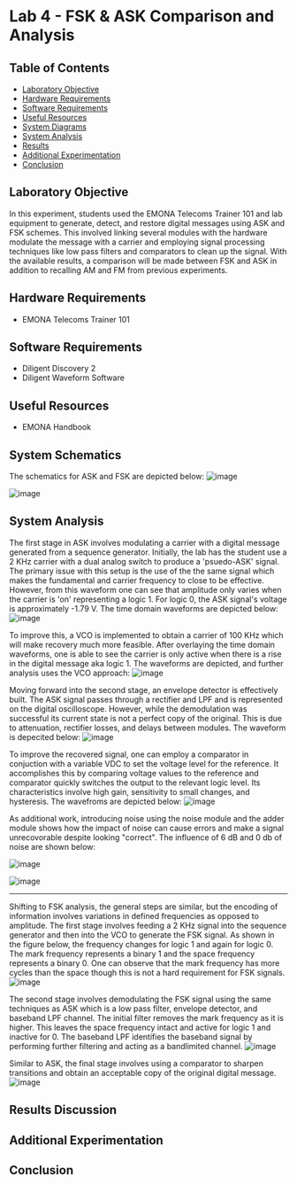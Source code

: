 # Lab 4 - FSK & ASK Comparison and Analysis

## Table of Contents
- [Laboratory Objective](#laboratory-objective)
- [Hardware Requirements](#hardware-requirements)
- [Software Requirements](#software-requirements)
- [Useful Resources](#useful-resources)
- [System Diagrams](#system-diagrams)
- [System Analysis](#system-analysis)
- [Results](#results)
- [Additional Experimentation](#additional-experimentation)
- [Conclusion](#conclusion)

## Laboratory Objective
In this experiment, students used the EMONA Telecoms Trainer 101 and lab equipment to generate, detect, and restore digital messages using ASK and FSK schemes. This involved linking several modules with the hardware modulate the message with a carrier and employing signal processing techniques like low pass filters and comparators to clean up the signal. With the available results, a comparison will be made between FSK and ASK in addition to recalling AM and FM from previous experiments.

## Hardware Requirements
- EMONA Telecoms Trainer 101

## Software Requirements
- Diligent Discovery 2
- Diligent Waveform Software

## Useful Resources
- EMONA Handbook

## System Schematics
The schematics for ASK and FSK are depicted below:
![image](https://github.com/leoki6/Digital-Communications/blob/main/L4_FSK_ASK/System_Diagrams/ASK_Schematic.png)


![image](https://github.com/leoki6/Digital-Communications/blob/main/L4_FSK_ASK/System_Diagrams/FSK_Schematic.png)


## System Analysis
The first stage in ASK involves modulating a carrier with a digital message generated from a sequence generator. Initially, the lab has the student use a 2 KHz carrier with a dual analog switch to produce a 'psuedo-ASK' signal. The primary issue with this setup is the use of the the same signal which makes the fundamental and carrier frequency to close to be effective. However, from this waveform one can see that amplitude only varies when the carrier is 'on' representing a logic 1. For logic 0, the ASK signal's voltage is approximately -1.79 V. The time domain waveforms are depicted below:
![image](https://github.com/leoki6/Digital-Communications/blob/main/L4_FSK_ASK/Figures/1_Initial_ASK_Gen.png)

To improve this, a VCO is implemented to obtain a carrier of 100 KHz which will make recovery much more feasible. After overlaying the time domain waveforms, one is able to see the carrier is only active when there is a rise in the digital message aka logic 1. The waveforms are depicted, and further analysis uses the VCO approach:
![image](https://github.com/leoki6/Digital-Communications/blob/main/L4_FSK_ASK/Figures/2_ASK_VCO_Gen.png)

Moving forward into the second stage, an envelope detector is effectively built. The ASK signal passes through a rectifier and LPF and is represented on the digital oscilloscope. However, while the demodulation was successful its current state is not a perfect copy of the original. This is due to attenuation, rectifier losses, and delays between modules. The waveform is depecited below:
![image](https://github.com/leoki6/Digital-Communications/blob/main/L4_FSK_ASK/Figures/3_Initial_ASK_Demod.png)

To improve the recovered signal, one can employ a comparator in conjuction with a variable VDC to set the voltage level for the reference. It accomplishes this by comparing voltage values to the reference and comparator quickly switches the output to the relevant logic level. Its characteristics involve high gain, sensitivity to small changes, and hysteresis. The wavefroms are depicted below:
![image](https://github.com/leoki6/Digital-Communications/blob/main/L4_FSK_ASK/Figures/4_Comparator.png)

As additional work, introducing noise using the noise module and the adder module shows how the impact of noise can cause errors and make a signal unrecovorable despite looking "correct". The influence of 6 dB and 0 db of noise are shown below:

![image](https://github.com/leoki6/Digital-Communications/blob/main/L4_FSK_ASK/Figures/5_Noise_6dB.png)

![image](https://github.com/leoki6/Digital-Communications/blob/main/L4_FSK_ASK/Figures/6_Noise_0dB.png)
______________________________________________________________________________________________________________________________________________________________________________
Shifting to FSK analysis, the general steps are similar, but the encoding of information involves variations in defined frequencies as opposed to amplitude. The first stage involves feeding a 2 KHz signal into the sequence generator and then into the VCO to generate the FSK signal. As shown in the figure below, the frequency changes for logic 1 and again for logic 0. The mark frequency represents a binary 1 and the space frequency represents a binary 0. One can observe that the mark frequency has more cycles than the space though this is not a hard requirement for FSK signals. 
![image](https://github.com/leoki6/Digital-Communications/blob/main/L4_FSK_ASK/Figures/7_FSK_Gen.png)

The second stage involves demodulating the FSK signal using the same techniques as ASK which is a low pass filter, envelope detector, and baseband LPF channel. The initial filter removes the mark frequency as it is higher. This leaves the space frequency intact and active for logic 1 and inactive for 0. The baseband LPF identifies the baseband signal by performing further filtering and acting as a bandlimited channel. 
![image](https://github.com/leoki6/Digital-Communications/blob/main/L4_FSK_ASK/Figures/8_FSK_LP.png)

Similar to ASK, the final stage involves using a comparator to sharpen transitions and obtain an acceptable copy of the original digital message.
![image](https://github.com/leoki6/Digital-Communications/blob/main/L4_FSK_ASK/Figures/9_FSK_Recov.png)

## Results Discussion

## Additional Experimentation

## Conclusion



